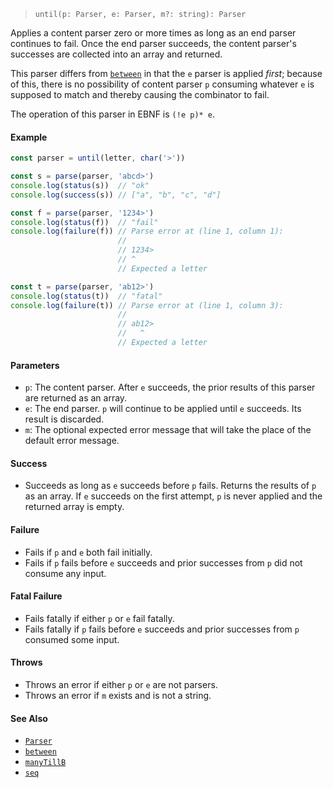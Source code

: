 <!--
 Copyright (c) 2020 Thomas J. Otterson
 
 This software is released under the MIT License.
 https://opensource.org/licenses/MIT
-->

> `until(p: Parser, e: Parser, m?: string): Parser`

Applies a content parser zero or more times as long as an end parser continues to fail. Once the end parser succeeds, the content parser's successes are collected into an array and returned.

This parser differs from [`between`](between.md) in that the `e` parser is applied *first*; because of this, there is no possibility of content parser `p` consuming whatever `e` is supposed to match and thereby causing the combinator to fail.

The operation of this parser in EBNF is `(!e p)* e`.

#### Example

```javascript
const parser = until(letter, char('>'))

const s = parse(parser, 'abcd>')
console.log(status(s))  // "ok"
console.log(success(s)) // ["a", "b", "c", "d"]

const f = parse(parser, '1234>')
console.log(status(f))  // "fail"
console.log(failure(f)) // Parse error at (line 1, column 1):
                        //
                        // 1234>
                        // ^
                        // Expected a letter

const t = parse(parser, 'ab12>')
console.log(status(t))  // "fatal"
console.log(failure(t)) // Parse error at (line 1, column 3):
                        //
                        // ab12>
                        //   ^
                        // Expected a letter
```

#### Parameters

* `p`: The content parser. After `e` succeeds, the prior results of this parser are returned as an array.
* `e`: The end parser. `p` will continue to be applied until `e` succeeds. Its result is discarded.
* `m`: The optional expected error message that will take the place of the default error message.

#### Success

* Succeeds as long as `e` succeeds before `p` fails. Returns the results of `p` as an array. If `e` succeeds on the first attempt, `p` is never applied and the returned array is empty.

#### Failure

* Fails if `p` and `e` both fail initially.
* Fails if `p` fails before `e` succeeds and prior successes from `p` did not consume any input.

#### Fatal Failure

* Fails fatally if either `p` or `e` fail fatally.
* Fails fatally if `p` fails before `e` succeeds and prior successes from `p` consumed some input.

#### Throws

* Throws an error if either `p` or `e` are not parsers.
* Throws an error if `m` exists and is not a string.

#### See Also

* [`Parser`](../types/parser.md)
* [`between`](between.md)
* [`manyTillB`](manytillb.md)
* [`seq`](seq.md)
